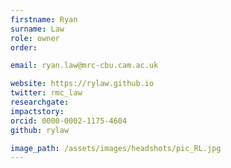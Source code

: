 ```yaml
---
firstname: Ryan
surname: Law
role: owner
order:

email: ryan.law@mrc-cbu.cam.ac.uk

website: https://rylaw.github.io
twitter: rmc_law
researchgate:
impactstory:
orcid: 0000-0002-1175-4604
github: rylaw

image_path: /assets/images/headshots/pic_RL.jpg
---
```

